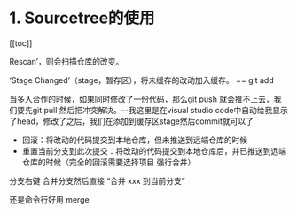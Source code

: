 # 1. Sourcetree的使用

[[toc]]

Rescan’，则会扫描仓库的改变。

‘Stage Changed’（stage，暂存区），将未缓存的改动加入缓存。   ==  git add

当多人合作的时候，如果同时修改了一份代码，那么git push 就会推不上去，我们要先git pull 然后把冲突解决。--我这里是在visual studio code中自动给我显示了head，修改了之后，我们在添加到缓存区stage然后commit就可以了



- 回滚：将改动的代码提交到本地仓库，但未推送到远端仓库的时候
- 重置当前分支到此次提交：将改动的代码提交到本地仓库后，并已推送到远端仓库的时候（完全的回滚需要选择项目  强行合并）



分支右键  合并分支然后直接  “合并 xxx  到当前分支”



还是命令行好用  merge

